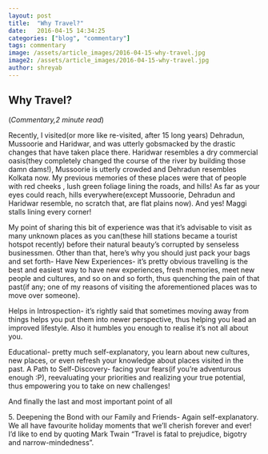 ```yaml
---
layout: post
title:  "Why Travel?"
date:   2016-04-15 14:34:25
categories: ["blog", "commentary"]
tags: commentary
image: /assets/article_images/2016-04-15-why-travel.jpg
image2: /assets/article_images/2016-04-15-why-travel.jpg
author: shreyab
---
```

<h2>Why Travel?</h2>
(<i>Commentary,2 minute read</i>)
<p>Recently, I visited(or more like re-visited, after 15 long years) Dehradun, Mussoorie and Haridwar, and was utterly gobsmacked by the drastic changes that have taken place there. Haridwar resembles a dry commercial oasis(they completely changed the course of the river by building those damn dams!), Mussoorie is utterly crowded and Dehradun resembles Kolkata now. My previous memories of these places were that of people with red cheeks , lush green foliage lining the roads, and hills! As far as your eyes could reach, hills everywhere(except Mussoorie, Dehradun and Haridwar resemble, no scratch that, are flat plains now). And yes! Maggi stalls lining every corner!</p>
<p>My point of sharing this bit of experience was that it’s advisable to visit as many unknown places as you can(these hill stations became a tourist hotspot recently) before their natural beauty’s corrupted by senseless businessmen. Other than that, here’s why you should just pack your bags and set forth-
Have New Experiences- it’s pretty obvious travelling is the best and easiest way to have new experiences, fresh memories, meet new people and cultures, and so on and so forth, thus quenching the pain of that past(if any; one of my reasons of visiting the aforementioned places was to move over someone).</p> 
<p>Helps in Introspection- it’s rightly said that sometimes moving away from things helps you put them into newer perspective, thus helping you lead an improved lifestyle. Also it humbles you enough to realise it’s not all about you.</p>
<p>Educational- pretty much self-explanatory, you learn about new cultures, new places, or even refresh your knowledge about places visited in the past.
A Path to Self-Discovery- facing your fears(if you’re adventurous enough :P), reevaluating your priorities and realizing your true potential, thus empowering you to take on new challenges!</p>
<p>And finally the last and most important point of all</p>
<p>5. Deepening the Bond with our Family and Friends- Again self-explanatory. We all have favourite holiday moments that we’ll cherish forever and ever!
I’d like to end by quoting Mark Twain “Travel is fatal to prejudice, bigotry and narrow-mindedness”.</p>